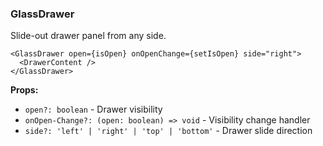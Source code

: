 ### GlassDrawer

Slide-out drawer panel from any side.

```tsx
<GlassDrawer open={isOpen} onOpenChange={setIsOpen} side="right">
  <DrawerContent />
</GlassDrawer>
```

**Props:**
- `open?: boolean` - Drawer visibility
- `onOpen-Change?: (open: boolean) => void` - Visibility change handler
- `side?: 'left' | 'right' | 'top' | 'bottom'` - Drawer slide direction
